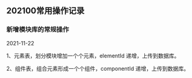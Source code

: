 ## 202100常用操作记录

### 新增模块库的常规操作

2021-11-22

1、元素表，划分模块增加一个个元素，elementId 递增，上传到数据库。

2、组件表，组合元素形成一个个组件，componentId 递增，上传到数据库。

